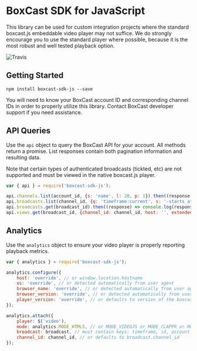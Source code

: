 # BoxCast SDK for JavaScript

This library can be used for custom integration projects where the standard boxcast.js embeddable
video player may not suffice.  We do strongly encourage you to use the standard player where possible,
because it is the most robust and well tested playback option.

![Travis](https://travis-ci.org/boxcast/boxcast-sdk-js.svg?branch=master)

## Getting Started

```
npm install boxcast-sdk-js --save
```

You will need to know your BoxCast account ID and corresponding channel IDs in order to properly
utilize this library.  Contact BoxCast developer support if you need assistance.

## API Queries

Use the `api` object to query the BoxCast API for your account.  All methods return a promise.  List
responses contain both pagination information and resulting data.

Note that certain types of authenticated broadcasts (tickted, etc) are not supported and must be
viewed in the native boxcast.js player.

```javascript
var { api } = require('boxcast-sdk-js');

api.channels.list(account_id, {s: 'name', l: 20, p: 1}).then((response) => console.log(response));
api.broadcasts.list(channel_id, {q: 'timeframe:current', s: '-starts_at', l: 20, p: 1}).then((response) => console.log(response));
api.broadcasts.get(broadcast_id).then((response) => console.log(response));
api.views.get(broadcast_id, {channel_id: channel_id, host: '', extended: true}).then((response) => console.log(response));
```

## Analytics

Use the `analytics` object to ensure your video player is properly reporting playback metrics.

```javascript
var { analytics } = require('boxcast-sdk-js');

analytics.configure({
	host: 'override', // or window.location.hostname
	os: 'override', // or detected automatically from user agent
	browser_name: 'override', // or detected automatically from user agent
	browser_version: 'override', // or detected automatically from user agent
	player_version: 'override', // or defaults to version of the boxcast plugins library
});

analytics.attach({
	player: $('video'),
	mode: analytics.MODE_HTML5, // or MODE_VIDEOJS or MODE_CLAPPR or MODE_TVMLKIT
	broadcast: broadcast, // must contain keys: timeframe, id, account_id
	channel_id: channel_id, // or defaults to broadcast.channel_id
});
```

